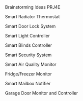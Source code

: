 Brainstorming Ideas PRJ4E

Smart Radiator Thermostat

Smart Door Lock System

Smart Light Controller

Smart Blinds Controller

Smart Security System

Smart Air Quality Monitor

Fridge/Freezer Monitor

Smart Mailbox Notifier

Garage Door Monitor and Controller

